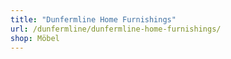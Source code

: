 ```yaml
---
title: "Dunfermline Home Furnishings"
url: /dunfermline/dunfermline-home-furnishings/
shop: Möbel
---
```


